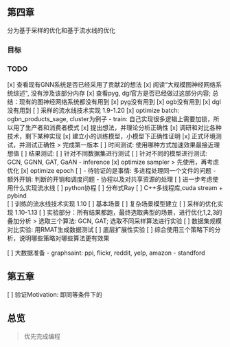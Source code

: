 
## 第四章

分为基于采样的优化和基于流水线的优化

### 目标

### TODO
[x] 查看现有GNN系统是否已经采用了贡献2的想法
    [x] 阅读“大规模图神经网络系统综述", 没有涉及该部分内存
    [x] 查看pyg, dgl官方是否已经做过这部分内容; 总结：现有的图神经网络系统都没有用到
        [x] pyg没有用到
        [x] ogb没有用到
        [x] dgl没有用到
[ ] 采样的流水线技术实现 1.9-1.20
    [x] optimize batch: ogbn_products_sage, cluster为例子
        - train: 自己实现很多逻辑上需要加锁，所以用了生产者和消费者模式
            [x] 提出想法，并理论分析正确性
            [x] 调研和对比各种技术，剩下某种实现
            [x] 建立小的训练模型，小模型下正确性证明
            [x] 正式环境测试，并测试正确性
            > 完成第一版本
            [ ] 时间测试: 使用哪种方式加速效果最接近理想值
            [ ] 结果测试:
                [ ] 针对不同数据集进行测试
                [ ] 针对不同的模型进行测试: GCN, GGNN, GAT, GaAN
        - inference
    [x] optimize sampler
        > 先使用，再考虑优化
    [x] optimize epoch
        [ ] 
            - 待验证的是事情: 多进程处理同一个文件的问题
            - 额外开销: 判断的开销和调度问题
            - 协程以及对共享资源的处理
    [ ] 进一步考虑使用什么实现流水线
        [ ] python协程
        [ ] 分布式Ray
        [ ] C++多线程库,cuda stream + pybind   
[ ] 训练的流水线技术实现 1.10
    [ ] 基本场景
    [ ] 复杂场景模型建立
[ ] 采样的优化实现 1.10-1.13
[ ] 实验部分：所有结果都跑，最终选取典型的场景，进行优化1,2,3的叠加分析
    > 选取三个算法: GCN, GAT; 选取不同采样算法进行实验
    [ ] 数据集规模对比实验: 用RMAT生成数据测试
    [ ] 底层扩展性实验
[ ] 综合使用三个策略下的分析，说明哪些策略对哪些算法更有效果

[ ] 大数据准备
    - graphsaint: ppi, flickr, reddit, yelp, amazon
    - standford


## 第五章 

[ ] 验证Motivation: 即同等条件下的

## 总览

> 优先完成编程
